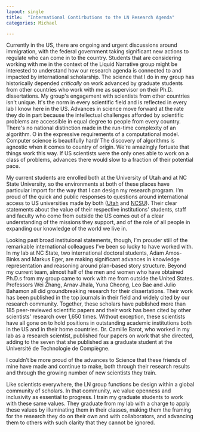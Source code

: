 ```yaml
---
layout: single
title:  "International Contirbutions to the LN Research Agenda"
categories: Michael

---
```



Currently in the US, there are ongoing and urgent discussions around immigration, with the federal government taking significant new actions to regulate who can come in to the country.  Students that are considering working with me in the context of the Liquid Narrative group might be interested to understand how our research agenda is connected to and impacted by international scholarship.  The science that I do in my group has historically depended _critically_ on work advanced by graduate students from other countries who work with me as supervisor on their Ph.D. dissertations.  My group's engagement with scientists from other countries isn't unique.  It's the norm in every scientific field and is reflected in every lab I know here in the US.  Advances in science move forward at the rate they do in part because the intellectual challenges afforded by scientific problems are accessible in equal degree to people from every country.  There's no national distinction made in the run-time complexity of an algorithm.  O in the expressive requirements of a computational model.  Computer science is beautifully hard/  The discovery of algorithms is agnostic when it comes to country of origin.   We're amazingly fortuate that things work this way.  If US scientists were the only ones able to work on a class of problems, advances there would slow to a fraction of their potential pace.

My current students are enrolled both at the University of Utah and at NC State University, so the environments at both of these places have particular import for the way that I can design my research program.  I’m proud of the quick and public responses to questions around international access to US universities made by both ([Utah](https://attheu.utah.edu/facultystaff/support-for-international-community/) and [NCSU](https://leadership.ncsu.edu/about/chancellor/letters/response-to-immigration-executive-order/)).  Their clear statements about the value of their respective institutions' students, staff and faculty who come from outside the US comes out of a clear understanding of the missions they support, and of the role of all people in expanding our knowledge of the world we live in.

Looking past broad instituional statements, though, I’m prouder still of the remarkable international colleagues I’ve been so lucky to have worked with.  In my lab at NC State, two international doctoral students, Adam Amos-Binks and Markus Eger, are making significant advances in knowledge representation and reasoning around plan-based story structure.  Beyond my current team, almost half of the men and women who have obtained Ph.D.s from my group came to work with me from outside the United States.  Professors Wei Zhang, Arnav Jhala, Yuna Cheong, Leo Bae and Julio Bahamon all did groundbreaking research for their dissertations.  Their work has been published in the top journals in their field and widely cited by our research community.  Together, these scholars have published more than 185 peer-reviewed scientific papers and their work has been cited by other scientists' research over 1,650 times.  Without exception, these scientists have all gone on to hold positions in outstanding academic institutions both in the US and in their home countries.  Dr. Camille Barot, who worked in my lab as a research scientist, published four papers on work that she directed, adding to the seven that she published as a graduate student at the Université de Technologie de Compiègne.

I couldn’t be more proud of the advances to Science that these friends of mine have made and continue to make, both through their research results and through the growing number of new scientists they train.

Like scientists everywhere, the LN group functions be design within a global community of scholars.  In that community, we value openness and inclusivity as essential to progress.  I train my graduate students to work with these same values.  They graduate from my lab with a charge to apply these values by illuminating them in their classes, making them the framing for the research they do on their own and with collaborators, and advancing them to others with such clarity that they cannot be ignored.


